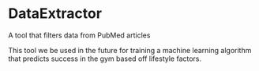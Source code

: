 # DataExtractor
A tool that filters data from PubMed articles


This tool we be used in the future for training a machine learning algorithm 
that predicts success in the gym based off lifestyle factors.
